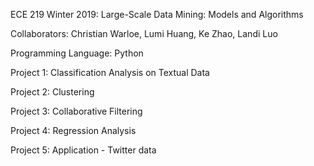 ECE 219 Winter 2019: Large-Scale Data Mining: Models and Algorithms 

Collaborators: Christian Warloe, Lumi Huang, Ke Zhao, Landi Luo 

Programming Language: Python

Project 1: Classification Analysis on Textual Data

Project 2: Clustering

Project 3: Collaborative Filtering

Project 4: Regression Analysis

Project 5: Application - Twitter data

